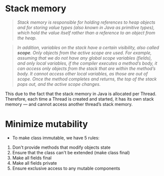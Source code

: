 # Stack memory 
> _Stack memory is responsible for holding references to heap objects and for storing value types (also known in Java as primitive types), which hold the value itself rather than a reference to an object from the heap._

> _In addition, variables on the stack have a certain visibility, also called  **scope**. Only objects from the active scope are used. For example, assuming that we do not have any global scope variables (fields), and only local variables, if the compiler executes a method’s body, it can access only objects from the stack that are within the method’s body. It cannot access other local variables, as those are out of scope. Once the method completes and returns, the top of the stack pops out, and the active scope changes._

This due to the fact that the stack memory in Java is allocated per Thread. Therefore, each time a Thread is created and started, it has its own stack memory — and cannot access another thread’s stack memory. 
# Minimize mutability
- To make class immutable, we have 5 rules:
1. Don't provide methods that modify objects state
2. Ensure that the class can't be extended (make class final)
3. Make all fields final
4. Make all fields private
5. Ensure exclusive access to any mutable components



<!--stackedit_data:
eyJoaXN0b3J5IjpbLTE0NTgwNzc2OTgsLTE1MzI4ODAxODVdfQ
==
-->